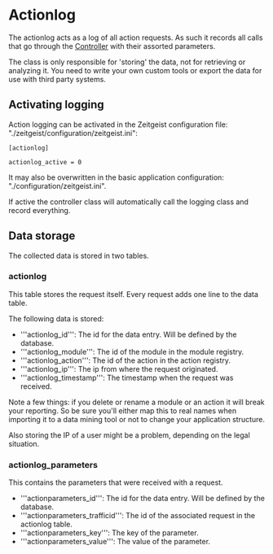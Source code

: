 # Actionlog #

The actionlog acts as a log of all action requests. As such it records all calls that go through the [Controller](ClassController.md) with their assorted parameters.

The class is only responsible for 'storing' the data, not for retrieving or analyzing it. You need to write your own custom tools or export the data for use with third party systems.

## Activating logging ##

Action logging can be activated in the Zeitgeist configuration file: "./zeitgeist/configuration/zeitgeist.ini":

```
[actionlog]

actionlog_active = 0
```

It may also be overwritten in the basic application configuration: "./configuration/zeitgeist.ini".

If active the controller class will automatically call the logging class and record everything.

## Data storage ##

The collected data is stored in two tables.

### actionlog ###

This table stores the request itself. Every request adds one line to the data table.

The following data is stored:

  * '''actionlog\_id''': The id for the data entry. Will be defined by the database.
  * '''actionlog\_module''': The id of the module in the module registry.
  * '''actionlog\_action''': The id of the action in the action registry.
  * '''actionlog\_ip''': The ip from where the request originated.
  * '''actionlog\_timestamp''': The timestamp when the request was received.

Note a few things: if you delete or rename a module or an action it will break your reporting. So be sure you'll either map this to real names when importing it to a data mining tool or not to change your application structure.

Also storing the IP of a user might be a problem, depending on the legal situation.

### actionlog\_parameters ###

This contains the parameters that were received with a request.

  * '''actionparameters\_id''': The id for the data entry. Will be defined by the database.
  * '''actionparameters\_trafficid''': The id of the associated request in the actionlog table.
  * '''actionparameters\_key''': The key of the parameter.
  * '''actionparameters\_value''': The value of the parameter.